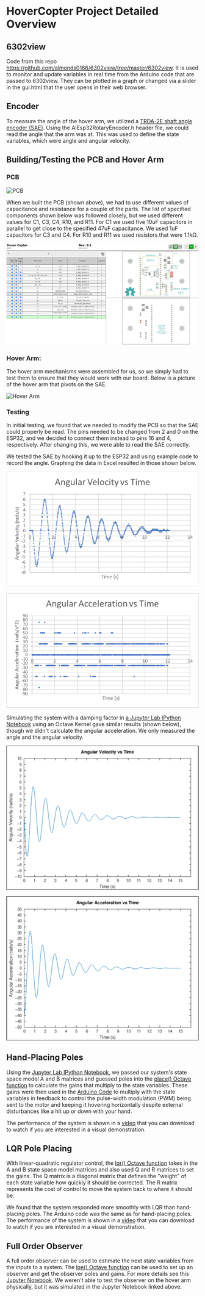# HoverCopter Project Detailed Overview

## 6302view
Code from this repo https://github.com/almonds0166/6302view/tree/master/6302view. It is used to monitor and update variables in real time from the Arduino code that are passed to 6302view. They can be plotted in a graph or changed via a slider in the gui.html that the user opens in their web browser.

## Encoder
To measure the angle of the hover arm, we utilized a [TRDA-2E shaft angle encoder (SAE)](https://github.com/matthartpi/Hovercopter/blob/master/SAE/TRDA-2E_SAEncoders.pdf). Using the AiEsp32RotaryEncoder.h header file, we could read the angle that the arm was at. This was used to define the state variables, which were angle and angular velocity.


## Building/Testing the PCB and Hover Arm

### PCB
![PCB](https://github.com/matthartpi/Hovercopter/blob/master/BuildingPCB/Board(strghtfront).jpg)

When we built the PCB (shown above), we had to use different values of capacitance and resistance for a couple of the parts. The list of specified components shown below was followed closely, but we used different values for C1, C3, C4, R10, and R11. For C1 we used five 10uF capacitors in parallel to get close to the specified 47uF capacitance. We used 1uF capacitors for C3 and C4. For R10 and R11 we used resistors that were 1.1kΩ.

![BOM](https://github.com/matthartpi/Hovercopter/blob/master/BuildingPCB/BuiltBOM.png)


### Hover Arm:
The hover arm mechanisms were assembled for us, so we simply had to test them to ensure that they would work with our board. Below is a picture of the hover arm that pivots on the SAE.

![Hover Arm](https://github.com/matthartpi/Hovercopter/blob/master/BuildingPCB/Mechanism(floor).jpg)

### Testing
In initial testing, we found that we needed to modify the PCB so that the SAE could properly be read. The pins needed to be changed from 2 and 0 on the ESP32, and we decided to connect them instead to pins 16 and 4, respectively. After changing this, we were able to read the SAE correctly.

We tested the SAE by hooking it up to the ESP32 and using example code to record the angle. Graphing the data in Excel resulted in those shown below.

![MeasAngVelVsTm](https://github.com/matthartpi/Hovercopter/blob/master/HangingDown/AngularVelocityVsTime.png)

![MeasAngAccVsTm](https://github.com/matthartpi/Hovercopter/blob/master/HangingDown/AngularAccelerationVsTime.png)

Simulating the system with a damping factor in [a Jupyter Lab IPython Notebook](https://github.com/matthartpi/Hovercopter/blob/master/FullOrderObserver/HoverCopterFullOrdObs.ipynb) using an Octave Kernel gave similar results (shown below), though we didn't calculate the angular acceleration. We only measured the angle and the angular velocity.

![SimAngVelVsTm](https://github.com/matthartpi/Hovercopter/blob/master/HangingDown/SimulatedAngularVelocityVsTime.png)

![SimAngAccVsTm](https://github.com/matthartpi/Hovercopter/blob/master/HangingDown/SimulatedAngularAccelerationVsTime.png)


## Hand-Placing Poles
Using the [Jupyter Lab IPython Notebook](https://github.com/matthartpi/Hovercopter/blob/master/FullOrderObserver/HoverCopterFullOrdObs.ipynb), we passed our system's state space model A and B matrices and guessed poles into the [place() Octave function](https://octave.sourceforge.io/control/function/place.html) to calculate the gains that multiply to the state variables. These gains were then used in the [Arduino Code](https://github.com/matthartpi/Hovercopter/blob/master/HandPlacingPoles/HandPlacingPoles/HandPlacingPoles2/HandPlacingPoles2.ino) to multiply with the state variables in feedback to control the pulse-width modulation (PWM) being sent to the motor and keeping it hovering horizontally despite external disturbances like a hit up or down with your hand.

The performance of the system is shown in a [video](https://github.com/matthartpi/Hovercopter/blob/master/HandPlacingPoles/HandPlacingPolesPerformance.mp4) that you can download to watch if you are interested in a visual demonstration.

## LQR Pole Placing
With linear-quadratic regulator control, the [lqr() Octave function](https://octave.sourceforge.io/control/function/lqr.html) takes in the A and B state space model matrices and also used Q and R matrices to set the gains. The Q matrix is a diagonal matrix that defines the "weight" of each state variable how quickly it should be corrected. The R matrix represents the cost of control to move the system back to where it should be.

We found that the system responded more smoothly with LQR than hand-placing poles. The Arduino code was the same as for hand-placing poles. The performance of the system is shown in a [video](https://github.com/matthartpi/Hovercopter/blob/master/LQR/LQR_Performance.mp4) that you can download to watch if you are interested in a visual demonstration.

## Full Order Observer
A full order observer can be used to estimate the next state variables from the inputs to a system. The [lqe() Octave function](https://octave.sourceforge.io/control/function/lqe.html) can be used to set up an observer and get the observer poles and gains. For more details see this [Jupyter Notebook](https://github.com/matthartpi/Hovercopter/blob/master/FullOrderObserver/HoverCopterFullOrdObs.ipynb). We weren't able to test the observer on the hover arm physically, but it was simulated in the Jupyter Notebook linked above.
